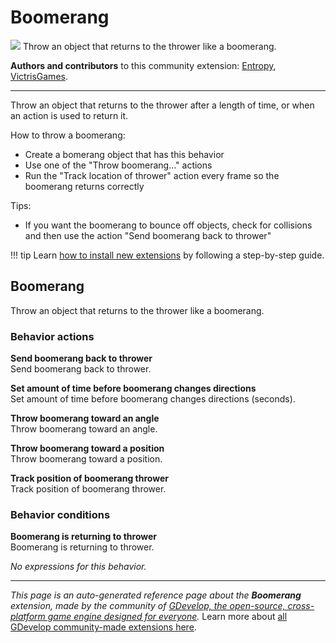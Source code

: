 # Boomerang

<img src="https://resources.gdevelop-app.com/assets/Icons/boomerang.svg" class="extension-icon"></img>
Throw an object that returns to the thrower like a boomerang.

**Authors and contributors** to this community extension: [Entropy](https://gd.games/Entropy), [VictrisGames](https://gd.games/VictrisGames).

---

Throw an object that returns to the thrower after a length of time, or when an action is used to return it.

How to throw a boomerang: 

- Create a bomerang object that has this behavior
- Use one of the "Throw boomerang..." actions
- Run the "Track location of thrower" action every frame so the boomerang returns correctly

Tips:

- If you want the boomerang to bounce off objects, check for collisions and then use the action "Send boomerang back to thrower"

!!! tip
    Learn [how to install new extensions](/gdevelop5/extensions/search) by following a step-by-step guide.



## Boomerang 

Throw an object that returns to the thrower like a boomerang. 

### Behavior actions

**Send boomerang back to thrower**  
Send boomerang back to thrower.

**Set amount of time before boomerang changes directions**  
Set amount of time before boomerang changes directions (seconds).

**Throw boomerang toward an angle**  
Throw boomerang toward an angle.

**Throw boomerang toward a position**  
Throw boomerang toward a position.

**Track position of boomerang thrower**  
Track position of boomerang thrower.

### Behavior conditions

**Boomerang is returning to thrower**  
Boomerang is returning to thrower.

_No expressions for this behavior._


---

*This page is an auto-generated reference page about the **Boomerang** extension, made by the community of [GDevelop, the open-source, cross-platform game engine designed for everyone](https://gdevelop.io/).* Learn more about [all GDevelop community-made extensions here](/gdevelop5/extensions).